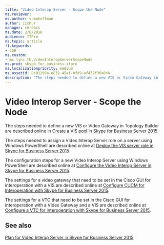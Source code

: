 ```yaml
---
title: "Video Interop Server - Scope the Node"
ms.reviewer: 
ms.author: v-mahoffman
author: cichur
manager: serdars
ms.date: 2/8/2018
audience: ITPro
ms.topic: article
f1.keywords:
- CSH
ms.custom:
- ms.lync.tb.VideoInteropServerScopeNode
ms.prod: skype-for-business-itpro
ms.localizationpriority: medium
ms.assetid: 8c01299a-e832-45a1-8fd9-af432f36a8d4
description: "The steps needed to define a new VIS or Video Gateway in Topology Builder are described online in Create a VIS pool in Skype for Business Server 2015."
---
```


# Video Interop Server - Scope the Node
 
The steps needed to define a new VIS or Video Gateway in Topology Builder are described online in [Create a VIS pool in Skype for Business Server 2015](../../deploy/deploy-video-interop-server/create-a-vis-pool.md).
  
The steps needed to assign a Video Interop Server role on a server using Windows PowerShell are described online at [Deploy the VIS server role in Skype for Business Server 2015](../../deploy/deploy-video-interop-server/deploy-the-vis-server-role.md)
  
The configuration steps for a new Video Interop Server using Windows PowerShell are described online at [Configure the Video Interop Server in Skype for Business Server 2015](../../deploy/deploy-video-interop-server/configure-the-vis.md).
  
 The settings for a video gateway that need to be set in the Cisco GUI for interoperation with a VIS are described online at [Configure CUCM for Interoperation with Skype for Business Server 2015](../../deploy/deploy-video-interop-server/configure-cucm-for-interoperation.md).
  
 The settings for a VTC that need to be set in the Cisco GUI for interoperation with a Video Gateway and a VIS are described online at [Configure a VTC for Interoperation with Skype for Business Server 2015](../../deploy/deploy-video-interop-server/configure-a-vtc-for-interoperation.md).
  
## See also

[Plan for Video Interop Server in Skype for Business Server 2015](../../plan-your-deployment/video-interop-server.md)
